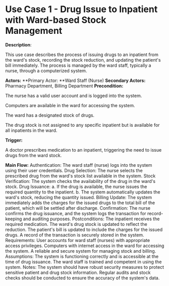 # **Use Case 1 - Drug Issue to Inpatient with Ward-based Stock Management**
**Description**:

This use case describes the process of issuing drugs to an inpatient from the ward's stock, recording the stock reduction, and updating the patient's bill immediately. The process is managed by the ward staff, typically a nurse, through a computerized system.

**Actors:**
**Primary Actor: **Ward Staff (Nurse)
**Secondary Actors:** Pharmacy Department, Billing Department
**Precondition:**

The nurse has a valid user account and is logged into the system.

Computers are available in the ward for accessing the system.

The ward has a designated stock of drugs.

The drug stock is not assigned to any specific inpatient but is available for all inpatients in the ward.

**Trigger:**

A doctor prescribes medication to an inpatient, triggering the need to issue drugs from the ward stock.

**Main Flow:**
Authentication: The ward staff (nurse) logs into the system using their user credentials.
Drug Selection: The nurse selects the prescribed drug from the ward's stock list available in the system.
Stock Verification: The system checks the availability of the drug in the ward's stock.
Drug Issuance:
a. If the drug is available, the nurse issues the required quantity to the inpatient.
b. The system automatically updates the ward's stock, reducing the quantity issued.
Billing Update: The system immediately adds the charges for the issued drugs to the total bill of the patient, which will be settled after discharge.
Confirmation: The nurse confirms the drug issuance, and the system logs the transaction for record-keeping and auditing purposes.
Postconditions:
The inpatient receives the required medication.
The ward's drug stock is updated to reflect the reduction.
The patient's bill is updated to include the charges for the issued drugs.
A record of the transaction is securely stored in the system.
Requirements:
User accounts for ward staff (nurses) with appropriate access privileges.
Computers with internet access in the ward for accessing the system.
A reliable and secure system for managing stock and billing.
Assumptions:
The system is functioning correctly and is accessible at the time of drug issuance.
The ward staff is trained and competent in using the system.
Notes:
The system should have robust security measures to protect sensitive patient and drug stock information.
Regular audits and stock checks should be conducted to ensure the accuracy of the system's data.